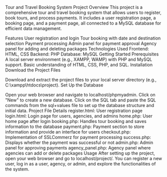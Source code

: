 Tour and Travel Booking System
Project Overview
This project is a comprehensive tour and travel booking system that allows users to register, book tours, and process payments. It includes a user registration page, a booking page, and a payment page, all connected to a MySQL database for efficient data management.

Features
User registration and login
Tour booking with date and destination selection
Payment processing
Admin panel for payment approval
Agency panel for adding and deleting packages
Technologies Used
Frontend: HTML, CSS
Backend: PHP
Database: MySQL
Getting Started
Prerequisites
A local server environment (e.g., XAMPP, WAMP) with PHP and MySQL support.
Basic understanding of HTML, CSS, PHP, and SQL.
Installation
Download the Project Files

Download and extract the project files to your local server directory (e.g., C:\xampp\htdocs\project).
Set Up the Database

Open your web browser and navigate to localhost/phpmyadmin.
Click on "New" to create a new database.
Click on the SQL tab and paste the SQL commands from the sql+values file to set up the database structure and initial data.
Project File Details
register.html: User registration page
login.html: Login page for users, agencies, and admins
home.php: User home page after login
booking.php: Handles tour booking and saves information to the database
payment.php: Payment section to store information and provide an interface for users
checkout.php: Implementation of SSLCommerz for payment processing
success.php: Displays whether the payment was successful or not
admin.php: Admin panel for approving payments
agency_panel.php: Agency panel where agencies can add or delete packages
Usage
After setting up the project, open your web browser and go to localhost/project/.
You can register a new user, log in as a user, agency, or admin, and explore the functionalities of the system.
